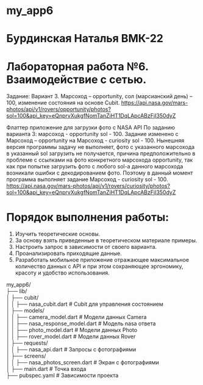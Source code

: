 # my_app6
# Бурдинская Наталья ВМК-22
# Лабораторная работа №6. Взаимодействие с сетью.
Задание: Вариант 3. Марсоход – opportunity, сол (марсианский день) – 100, изменение состояния на основе Cubit.
https://api.nasa.gov/mars-photos/api/v1/rovers/opportunity/photos?sol=100&api_key=eQnprvXukgfNomTanZiHT1DqLApcABzFjI350dyZ

Флаттер приложение для загрузки фото с NASA API По заданию варианта 3: марсоход - opportunity sol - 100.
Задание изменено с Марсоход – opportunity на Марсоход - curiosity sol - 100.
Нынешняя версия программы задачу не выполняет, фото с указанного марсохода в указанный sol загрузить не получается,
причина предположительно в проблеме с ссылками на фото конкретного марсохода opportunity,
так как при попытке загрузить фото с любого sol-а данного марсохода возникали ошибки с декодированием фото.
Поэтому в данный момент программа выполняет задание Марсоход - curiosity sol - 100.
https://api.nasa.gov/mars-photos/api/v1/rovers/curiosity/photos?sol=100&api_key=eQnprvXukgfNomTanZiHT1DqLApcABzFjI350dyZ

# Порядок выполнения работы:
1. Изучить теоретические основы. 
2. За основу взять приведенные в теоретическом материале примеры. 
3. Настроить запрос в зависимости от своего варианта. 
4. Проанализировать приходящие данные. 
5. Разработать мобильное приложение отражающее максимальное количество данных с API и при этом сохраняющее эргономику, красоту и удобство использования. 

my_app6/  
├── lib/  
│   ├── cubit/  
│   │   ├── nasa_cubit.dart  # Cubit для управления состоянием  
│   ├── models/  
│   │   ├── camera_model.dart    # Модели данных Camera  
│   │   ├── nasa_response_model.dart    # Модель nasa ответа   
│   │   ├── photo_model.dart    # Модели данных Photo  
│   │   ├── rover_model.dart    # Модели данных Rover  
│   ├── requests/  
│   │   ├── nasa_api.dart  # Запросы с фотографиями  
│   ├── screens/  
│   │   ├── nasa_photos_screen.dart  # Экран с фотографиями  
│   ├── main.dart         # Точка входа  
├── pubspec.yaml        # Зависимости проекта  

